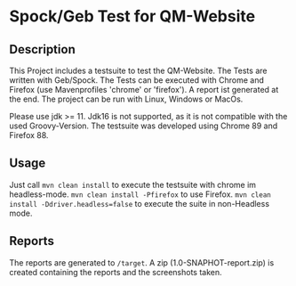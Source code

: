 # Spock/Geb Test for QM-Website
## Description
This Project includes a testsuite to test the QM-Website.
The Tests are written with Geb/Spock.
The Tests can be executed with Chrome and Firefox (use Mavenprofiles 'chrome' or 'firefox').
A report ist generated at the end.
The project can be run with Linux, Windows or MacOs.

Please use jdk >= 11. Jdk16 is not supported, as it is not compatible with the used Groovy-Version.
The testsuite was developed using Chrome 89 and Firefox 88.

## Usage
Just call `mvn clean install` to execute the testsuite with chrome im headless-mode.
`mvn clean install -Pfirefox` to use Firefox.
`mvn clean install -Ddriver.headless=false` to execute the suite in non-Headless mode.

## Reports
The reports are generated to `/target`.
A zip (1.0-SNAPHOT-report.zip) is created containing the reports and the screenshots taken.